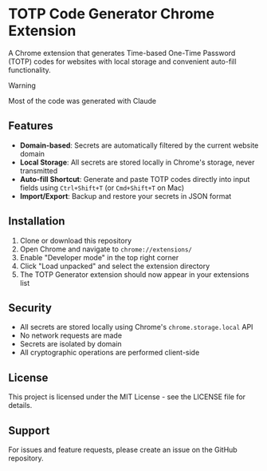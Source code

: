 # TOTP Code Generator Chrome Extension

A Chrome extension that generates Time-based One-Time Password (TOTP) codes for websites with local storage and convenient auto-fill functionality.

> [!WARNING]
> Most of the code was generated with Claude

## Features

- **Domain-based**: Secrets are automatically filtered by the current website domain
- **Local Storage**: All secrets are stored locally in Chrome's storage, never transmitted
- **Auto-fill Shortcut**: Generate and paste TOTP codes directly into input fields using `Ctrl+Shift+T` (or `Cmd+Shift+T` on Mac)
- **Import/Export**: Backup and restore your secrets in JSON format

## Installation

1. Clone or download this repository
2. Open Chrome and navigate to `chrome://extensions/`
3. Enable "Developer mode" in the top right corner
4. Click "Load unpacked" and select the extension directory
5. The TOTP Generator extension should now appear in your extensions list

## Security

- All secrets are stored locally using Chrome's `chrome.storage.local` API
- No network requests are made
- Secrets are isolated by domain
- All cryptographic operations are performed client-side

## License

This project is licensed under the MIT License - see the LICENSE file for details.

## Support

For issues and feature requests, please create an issue on the GitHub repository.